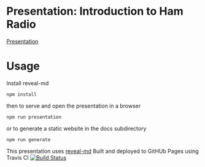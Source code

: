 # Presentation: Introduction to Ham Radio

[Presentation](https://martinmurphy.github.io/hamradiointro)

# Usage

Install reveal-md
```
npm install
```
then to serve and open the presentation in a browser
```
npm run presentation
```
or to generate a static website in the docs subdirectory
```
npm run generate
```

This presentation uses [reveal-md](https://github.com/webpro/reveal-md)
Built and deployed to GitHUb Pages using Travis CI [![Build Status](https://travis-ci.org/martinmurphy/hamradiointro.svg?branch=master)](https://travis-ci.org/martinmurphy/hamradiointro)


